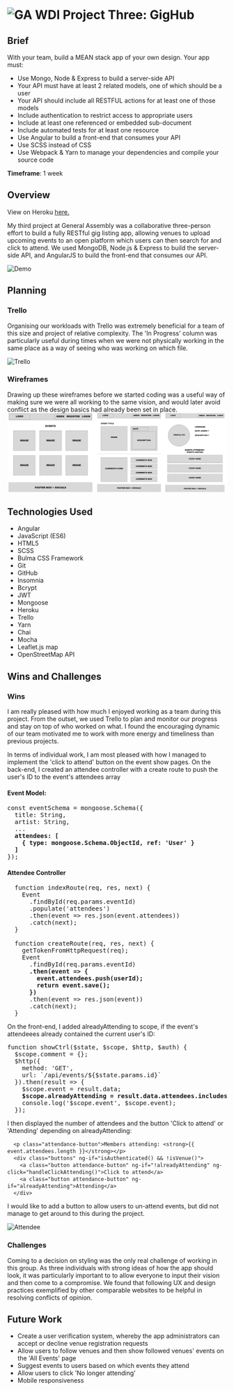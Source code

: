 #  ![GA](https://camo.githubusercontent.com/6ce15b81c1f06d716d753a61f5db22375fa684da/68747470733a2f2f67612d646173682e73332e616d617a6f6e6177732e636f6d2f70726f64756374696f6e2f6173736574732f6c6f676f2d39663838616536633963333837313639306533333238306663663535376633332e706e67) WDI Project Three: GigHub

## Brief
With your team, build a MEAN stack app of your own design. Your app must:

* Use Mongo, Node & Express to build a server-side API
* Your API must have at least 2 related models, one of which should be a user
* Your API should include all RESTFUL actions for at least one of those models
* Include authentication to restrict access to appropriate users
* Include at least one referenced or embedded sub-document
* Include automated tests for at least one resource
* Use Angular to build a front-end that consumes your API
* Use SCSS instead of CSS
* Use Webpack & Yarn to manage your dependencies and compile your source code

**Timeframe**: 1 week

## Overview
View on Heroku [here.](https://gighub-projectthree.herokuapp.com/#!/)

My third project at General Assembly was a collaborative three-person effort to build a fully RESTful gig listing app, allowing venues to upload upcoming events to an open platform which users can then search for and click to attend. We used MongoDB, Node.js & Express to build the server-side API, and AngularJS to build the front-end that consumes our API.

![Demo](./src/assets/p3-Event.gif)

## Planning
### Trello
Organising our workloads with Trello was extremely beneficial for a team of this size and project of relative complexity. The 'In Progress' column was particularly useful during times when we were not physically working in the same place as a way of seeing who was working on which file. 

![Trello](./src/assets/p3-Trello.gif)

### Wireframes
Drawing up these wireframes before we started coding was a useful way of making sure we were all working to the same vision, and would later avoid conflict as the design basics had already been set in place. 
![Wireframes](./src/assets/p3-Wireframes.png)

## Technologies Used

* Angular
* JavaScript (ES6)
* HTML5
* SCSS
* Bulma CSS Framework
* Git
* GitHub
* Insomnia
* Bcrypt
* JWT
* Mongoose
* Heroku
* Trello
* Yarn
* Chai
* Mocha
* Leaflet.js map
* OpenStreetMap API

## Wins and Challenges

### Wins
I am really pleased with how much I enjoyed working as a team during this project. From the outset, we used Trello to plan and monitor our progress and stay on top of who worked on what. I found the encouraging dynamic of our team motivated me to work with more energy and timeliness than previous projects.

In terms of individual work, I am most pleased with how I managed to implement the 'click to attend' button on the event show pages. On the back-end, I created an attendee controller with a create route to push the user's ID to the event's attendees array

#### Event Model:
<pre>
const eventSchema = mongoose.Schema({
  title: String,
  artist: String,
  ...
  <b>attendees: [
    { type: mongoose.Schema.ObjectId, ref: 'User' }
  ]</b>
});
</pre>

#### Attendee Controller
<pre>
  function indexRoute(req, res, next) {
    Event
      .findById(req.params.eventId)
      .populate('attendees')
      .then(event => res.json(event.attendees))
      .catch(next);
  }

  function createRoute(req, res, next) {
    getTokenFromHttpRequest(req);
    Event
      .findById(req.params.eventId)
      <b>.then(event => {
        event.attendees.push(userId);
        return event.save();
      })</b>
      .then(event => res.json(event))
      .catch(next);
  }
</pre>


On the front-end, I added alreadyAttending to scope, if the event's attendeees already contained the current user's ID:

<pre>
function showCtrl($state, $scope, $http, $auth) {
  $scope.comment = {};
  $http({
    method: 'GET',
    url: `/api/events/${$state.params.id}`
  }).then(result => {
    $scope.event = result.data;
    <b>$scope.alreadyAttending = result.data.attendees.includes($auth.getPayload().sub);</b>
    console.log('$scope.event', $scope.event);
  });
</pre>


I then displayed the number of attendees and the button 'Click to attend' or 'Attending' depending on alreadyAttending:

```
  <p class="attendance-button">Members attending: <strong>{{ event.attendees.length }}</strong></p>
  <div class="buttons" ng-if="isAuthenticated() && !isVenue()">
    <a class="button attendance-button" ng-if="!alreadyAttending" ng-click="handleClickAttending()">Click to attend</a>
    <a class="button attendance-button" ng-if="alreadyAttending">Attending</a>
  </div>
```
 
 
I would like to add a button to allow users to un-attend events, but did not manage to get around to this during the project. 


![Attendee](./src/assets/p3-Attendee.gif)

### Challenges
Coming to a decision on styling was the only real challenge of working in this group. As three individuals with strong ideas of how the app should look, it was particularly important to to allow everyone to input their vision and then come to a compromise. We found that following UX and design practices exemplified by other comparable websites to be helpful in resolving conflicts of opinion.

## Future Work
* Create a user verification system, whereby the app administrators can accept or decline venue registration requests
* Allow users to follow venues and then show followed venues' events on the 'All Events' page
* Suggest events to users based on which events they attend
* Allow users to click 'No longer attending'
* Mobile responsiveness
